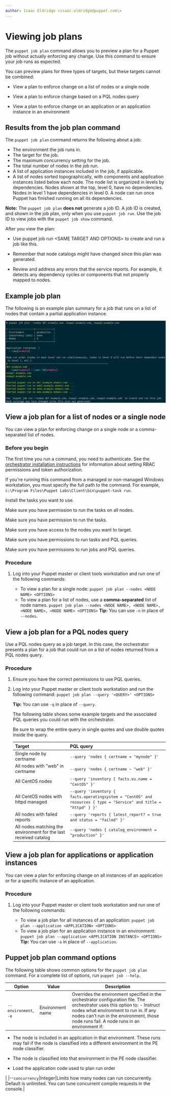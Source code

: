 ```yaml
---
author: Isaac Eldridge <isaac.eldridge@puppet.com\>
---
```


# Viewing job plans

The `puppet job plan` command allows you to preview a plan for a Puppet job without actually enforcing any change. Use this command to ensure your job runs as expected.

You can preview plans for three types of targets, but these targets cannot be combined:

-   View a plan to enforce change on a list of nodes or a single node

-   View a plan to enforce change based on a PQL nodes query

-   View a plan to enforce change on an application or an application instance in an environment


## Results from the job plan command

The `puppet job plan` command returns the following about a job:

-   The environment the job runs in.
-   The target for the job.
-   The maximum concurrency setting for the job.
-   The total number of nodes in the job run.
-   A list of application instances included in the job, if applicable.
-   A list of nodes sorted topographically, with components and application instances listed below each node. The node list is organized in levels by dependencies. Nodes shown at the top, level 0, have no dependencies. Nodes in level 1 have dependencies in level 0. A node can run once Puppet has finished running on all its dependencies.

**Note:** The `puppet job plan` **does not** generate a job ID. A job ID is created, and shown in the job plan, only when you use `puppet job run`. Use the job ID to view jobs with the `puppet job show` command.

After you view the plan:

-   Use puppet job run <SAME TARGET AND OPTIONS\> to create and run a job like this.
-   Remember that node catalogs might have changed since this plan was generated.

-   Review and address any errors that the service reports. For example, it detects any dependency cycles or components that not properly mapped to nodes.


## Example job plan

The following is an example plan summary for a job that runs on a list of nodes that contain a partial application instance.

![Screen shot of puppet job plan run on the command line.](orchestrator_job_plan.png)

## View a job plan for a list of nodes or a single node

You can view a plan for enforcing change on a single node or a comma-separated list of nodes.

### Before you begin

The first time you run a command, you need to authenticate. See the [orchestrator installation instructions](configuring_puppet_orchestrator.md#) for information about setting RBAC permissions and token authorization.

If you're running this command from a managed or non-managed Windows workstation, you must specify the full path to the command. For example, `c:\Program Files\Puppet Labs\Client\bin\puppet-task run`.

Install the tasks you want to use.

Make sure you have permission to run the tasks on all nodes.

Make sure you have permission to run the tasks.

Make sure you have access to the nodes you want to target.

Make sure you have permissions to run tasks and PQL queries.

Make sure you have permissions to run jobs and PQL queries.

### Procedure

1.  Log into your Puppet master or client tools workstation and run one of the following commands:

    -   To view a plan for a single node: `puppet job plan --nodes <NODE NAME> <OPTIONS>`
    -   To view a plan for a list of nodes, use a **comma-separated** list of node names. `puppet job plan --nodes <NODE NAME>, <NODE NAME>, <NODE NAME>, <NODE NAME> <OPTIONS>`
    **Tip:** You can use `-n` in place of `--nodes`.


## View a job plan for a PQL nodes query

Use a PQL nodes query as a job target. In this case, the orchestrator presents a plan for a job that could run on a list of nodes returned from a PQL nodes query.

### Procedure

1.  Ensure you have the correct permissions to use PQL queries.

2.  Log into your Puppet master or client tools workstation and run the following command: `puppet job plan --query '<QUERY>' <OPTIONS>`

    **Tip:** You can use `-q` in place of `--query`.

    The following table shows some example targets and the associated PQL queries you could run with the orchestrator.

    Be sure to wrap the entire query in single quotes and use double quotes inside the query.

    |Target|PQL query|
    |------|---------|
    |Single node by certname|`--query 'nodes { certname = "mynode" }'`|
    |All nodes with "web" in certname|`--query 'nodes { certname ~ "web" }'`|
    |All CentOS nodes|`--query 'inventory { facts.os.name = "CentOS" }'`|
    |All CentOS nodes with httpd managed|`--query 'inventory { facts.operatingsystem = "CentOS" and resources { type = "Service" and title = "httpd" } }'`|
    |All nodes with failed reports|`--query 'reports { latest_report? = true and status = "failed" }'`|
    |All nodes matching the environment for the last received catalog|`--query 'nodes { catalog_environment = "production" }'`|


## View a job plan for applications or application instances

You can view a plan for enforcing change on all instances of an application or for a specific instance of an application.

### Procedure

1.  Log into your Puppet master or client tools workstation and run one of the following commands:

    -   To view a job plan for all instances of an application: `puppet job plan --application <APPLICATION> <OPTIONS>`
    -   To view a job plan for an application instance in an environment: `puppet job plan --application <APPLICATION INSTANCE> <OPTIONS>`
    **Tip:** You can use `-a` in place of `--application`.


## Puppet job plan command options

The following table shows common options for the `puppet job plan` command. For a complete list of options, run `puppet job --help`.

|Option|Value|Description|
|------|-----|-----------|
|`--environment`, `-e`|Environment name|Overrides the environment specified in the orchestrator configuration file. The orchestrator uses this option to: -   Instruct nodes what environment to run in. If any nodes can’t run in the environment, those node runs fail. A node runs in an environment if:

-   The node is included in an application in that environment. These runs may fail if the node is classified into a different environment in the PE node classifier.

-   The node is classified into that environment in the PE node classifier.

-   Load the application code used to plan run order


|
|--`concurrency`|Integer|Limits how many nodes can run concurrently. Default is unlimited. You can tune concurrent compile requests in the console.|

